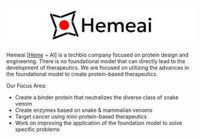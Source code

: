 <img src="images/Hemeai Github Logo.png" width="1200" alt="Description of the image">

Hemeai [[Heme](https://en.wikipedia.org/wiki/Heme) + AI] is a techbio company focused on protein design and engineering. There is no foundational model that can directly lead to the development of therapeutics. We are focused on utilizing the advances in the foundational model to create protein-based therapeutics.

Our Focus Area:
* Create a binder protein that neutralizes the diverse class of snake venom 
* Create enzymes based on snake & mammalian venoms
* Target cancer using mini-protein-based therapeutics 
* Work on improving the application of the foundation model to solve specific problems 

